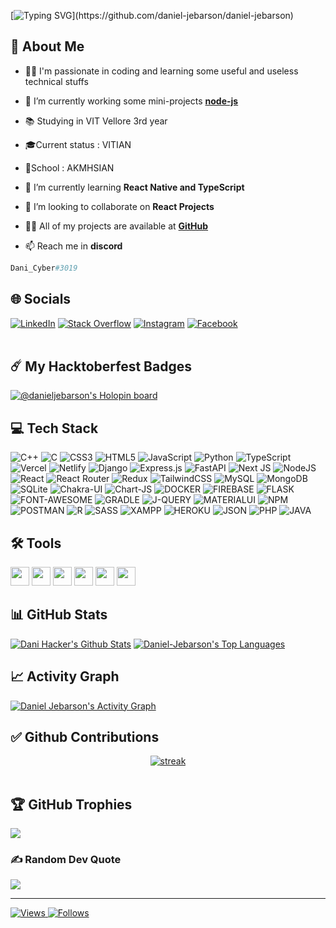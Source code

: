 [![Typing SVG](https://readme-typing-svg.herokuapp.com?font=roboto&color=%23F7C51D&size=18&vCenter=true&height=16&lines=Hi+there+%2CI'm+Daniel+Jebarson;I+learn+technical+stuffs.;You+can+c%C3%B8ntact+me+in+discord.;Hi+there%2C+You+can+call+me+Dani.;Hi+there%2C+I'm+3rd+year+CSE+student;Hi+there%2C+I+play+music+stuffs.)](https://github.com/daniel-jebarson/daniel-jebarson)
## 💫 About Me

-  👨‍💻 I'm passionate in coding and learning some useful and useless technical stuffs

-  🔭 I’m currently working some mini-projects **[node-js](https://nodejs.org/en/)**

- 📚 Studying in VIT Vellore 3rd year

- 🎓Current status : VITIAN

- 🏫School : AKMHSIAN

- 🌱 I’m currently learning **React Native and TypeScript**

- 👯 I’m looking to collaborate on **React Projects**

- 👨‍💻 All of my projects are available at **[GitHub](https://github.com/daniel-jebarson)**

- 📫 Reach me in **discord**

```py
Dani_Cyber#3019
```

## 🌐 Socials

[![LinkedIn](https://img.shields.io/badge/LinkedIn-%230077B5.svg?logo=linkedin&logoColor=white)](https://www.linkedin.com/in/daniel-jebarson-k-a727a822a/) [![Stack Overflow](https://img.shields.io/badge/-Stackoverflow-FE7A16?logo=stack-overflow&logoColor=white)](https://stackoverflow.com/users/17009742/daniel-jebarson-k) [![Instagram](https://img.shields.io/badge/Instagram-E4405F.svg?logo=instagram&logoColor=white)](https://www.instagram.com/daniel_diago2003/) [![Facebook](https://img.shields.io/badge/Facebook-1877F2.svg?logo=facebook&logoColor=white)](https://www.facebook.com/daniel.jebarson.9)  
<br>

## ☄️ My Hacktoberfest Badges

[![@danieljebarson's Holopin board](https://holopin.me/danieljebarson)](https://holopin.io/@danieljebarson)
<br>

## 💻 Tech Stack
![C++](https://img.shields.io/badge/c++-%2300599C.svg?style=for-the-badge&logo=c%2B%2B&logoColor=white) ![C](https://img.shields.io/badge/c-%2300599C.svg?style=for-the-badge&logo=c&logoColor=white) ![CSS3](https://img.shields.io/badge/css3-%231572B6.svg?style=for-the-badge&logo=css3&logoColor=white) ![HTML5](https://img.shields.io/badge/html5-%23E34F26.svg?style=for-the-badge&logo=html5&logoColor=white) ![JavaScript](https://img.shields.io/badge/javascript-%23323330.svg?style=for-the-badge&logo=javascript&logoColor=%23F7DF1E) ![Python](https://img.shields.io/badge/python-3670A0?style=for-the-badge&logo=python&logoColor=ffdd54) ![TypeScript](https://img.shields.io/badge/typescript-%23007ACC.svg?style=for-the-badge&logo=typescript&logoColor=white) ![Vercel](https://img.shields.io/badge/vercel-%23000000.svg?style=for-the-badge&logo=vercel&logoColor=white) ![Netlify](https://img.shields.io/badge/netlify-%23000000.svg?style=for-the-badge&logo=netlify&logoColor=#00C7B7) ![Django](https://img.shields.io/badge/django-%23092E20.svg?style=for-the-badge&logo=django&logoColor=white) ![Express.js](https://img.shields.io/badge/express.js-%23404d59.svg?style=for-the-badge&logo=express&logoColor=%2361DAFB) ![FastAPI](https://img.shields.io/badge/FastAPI-005571?style=for-the-badge&logo=fastapi) ![Next JS](https://img.shields.io/badge/Next-black?style=for-the-badge&logo=next.js&logoColor=white) ![NodeJS](https://img.shields.io/badge/node.js-6DA55F?style=for-the-badge&logo=node.js&logoColor=white) ![React](https://img.shields.io/badge/react-%2320232a.svg?style=for-the-badge&logo=react&logoColor=%2361DAFB) ![React Router](https://img.shields.io/badge/React_Router-CA4245?style=for-the-badge&logo=react-router&logoColor=white) ![Redux](https://img.shields.io/badge/redux-%23593d88.svg?style=for-the-badge&logo=redux&logoColor=white) ![TailwindCSS](https://img.shields.io/badge/tailwindcss-%2338B2AC.svg?style=for-the-badge&logo=tailwind-css&logoColor=white) ![MySQL](https://img.shields.io/badge/mysql-%2300f.svg?style=for-the-badge&logo=mysql&logoColor=white) ![MongoDB](https://img.shields.io/badge/MongoDB-%234ea94b.svg?style=for-the-badge&logo=mongodb&logoColor=white) ![SQLite](https://img.shields.io/badge/sqlite-%2307405e.svg?style=for-the-badge&logo=sqlite&logoColor=white) ![Chakra-UI](https://img.shields.io/badge/Chakra--UI-319795?style=for-the-badge&logo=chakra-ui&logoColor=white) ![Chart-JS](https://img.shields.io/badge/Chart.js-FF6384?style=for-the-badge&logo=chartdotjs&logoColor=white) ![DOCKER](https://img.shields.io/badge/Docker-2CA5E0?style=for-the-badge&logo=docker&logoColor=white) ![FIREBASE](https://img.shields.io/badge/firebase-ffca28?style=for-the-badge&logo=firebase&logoColor=black) ![FLASK](https://img.shields.io/badge/Flask-000000?style=for-the-badge&logo=flask&logoColor=white) ![FONT-AWESOME](https://img.shields.io/badge/Font_Awesome-339AF0?style=for-the-badge&logo=fontawesome&logoColor=white) ![GRADLE](https://img.shields.io/badge/gradle-02303A?style=for-the-badge&logo=gradle&logoColor=white) ![J-QUERY](https://img.shields.io/badge/jQuery-0769AD?style=for-the-badge&logo=jquery&logoColor=white) ![MATERIALUI](https://img.shields.io/badge/Material%20UI-007FFF?style=for-the-badge&logo=mui&logoColor=white) ![NPM](	https://img.shields.io/badge/npm-CB3837?style=for-the-badge&logo=npm&logoColor=white) ![POSTMAN]( https://img.shields.io/badge/Postman-FF6C37?style=for-the-badge&logo=Postman&logoColor=white) ![R](https://img.shields.io/badge/R-276DC3?style=for-the-badge&logo=r&logoColor=white) ![SASS](https://img.shields.io/badge/Sass-CC6699?style=for-the-badge&logo=sass&logoColor=white) ![XAMPP](https://img.shields.io/badge/Xampp-F37623?style=for-the-badge&logo=xampp&logoColor=white) ![HEROKU](https://img.shields.io/badge/Heroku-430098?style=for-the-badge&logo=heroku&logoColor=white) ![JSON](https://img.shields.io/badge/json-5E5C5C?style=for-the-badge&logo=json&logoColor=white) ![PHP](https://img.shields.io/badge/PHP-777BB4?style=for-the-badge&logo=php&logoColor=white) ![JAVA](https://img.shields.io/badge/Java-ED8B00?style=for-the-badge&logo=java&logoColor=white)
<br>

 ## 🛠️ Tools
 
<code><img height="30" src="https://img.icons8.com/color/48/000000/android-studio"></code>
<code><img height="30" src="https://img.icons8.com/color/48/000000/visual-studio"></code>
<code><img height="30" src="https://upload.wikimedia.org/wikipedia/commons/thumb/9/9a/Visual_Studio_Code_1.35_icon.svg/113px-Visual_Studio_Code_1.35_icon.svg.png"></code>
<code><img height="30" src="https://upload.wikimedia.org/wikipedia/commons/b/b2/Repl.it_logo.svg"></code>
<code><img height="30" src="https://a.fsdn.com/allura/p/orwelldevcpp/icon?1480458710?&w=90"></code>
<code><img height="30" src="https://res.cloudinary.com/canonical/image/fetch/f_auto,q_auto,fl_sanitize,w_60,h_60/https://dashboard.snapcraft.io/site_media/appmedia/2020/04/mysql-workbench.png"></code>
<br>


## 📊 GitHub Stats

  <a href="https://github.com/daniel-jebarson/dani/blob/main/README.md"><img alt="Dani Hacker's Github Stats" src="https://github-readme-stats.vercel.app/api?username=daniel-jebarson&show_icons=true&count_private=true&theme=react&hide_border=true&bg_color=0D1117" /></a>
  <a href="https://github.com/daniel-jebarson/dani/blob/main/README.md"><img alt="Daniel-Jebarson's Top Languages" src="https://github-readme-stats.vercel.app/api/top-langs/?username=daniel-jebarson&langs_count=8&count_private=true&layout=compact&theme=react&hide_border=true&bg_color=0D1117" /></a>
  <br>


## 📈 Activity Graph

<a  href="https://github.com/daniel-jebarson/dani/blob/main/README.md">
 <div ><img alt="Daniel Jebarson's Activity Graph" src="https://github-readme-activity-graph.cyclic.app/graph?username=daniel-jebarson&theme=react-dark" /></div>
 </a>
 
 ## ✅ Github Contributions
 
 <a  href="https://github.com/daniel-jebarson/dani/blob/main/README.md">
<div align="center"><img alt="streak" src="https://github-readme-streak-stats.herokuapp.com/?user=daniel-jebarson"/></div> </a>
<br>

## 🏆 GitHub Trophies
![](https://github-profile-trophy.vercel.app/?username=daniel-jebarson&theme=monokai&no-frame=true&no-bg=true&margin-w=4)


### ✍️ Random Dev Quote
![](https://quotes-github-readme.vercel.app/api?type=horizontal&theme=tokyonight)

---

<p align="left"> 
<a href="https://komarev.com/ghpvc/?username=daniel-jebarson"><img alt="Views" src="https://komarev.com/ghpvc/?username=daniel-jebarson&color=red&label=VIEWS&style=flat-square">
<a href="https://img.shields.io/github/followers/daniel-jebarson.svg?style=social&label=Follow&maxAge=2592000"><img alt="Follows" src="https://img.shields.io/github/followers/daniel-jebarson.svg?style=social&label=Follow&maxAge=2592000">
      </p>
<br/>
